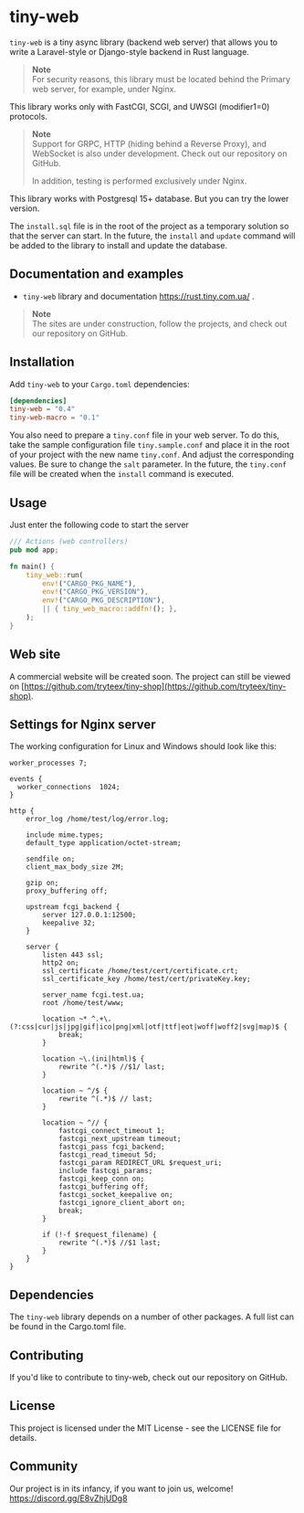 # tiny-web

`tiny-web` is a tiny async library (backend web server) that allows you to write a Laravel-style or Django-style backend in Rust language.

> **Note**  
> For security reasons, this library must be located behind the Primary web server, for example, under Nginx.

This library works only with FastCGI, SCGI, and UWSGI (modifier1=0) protocols.
> **Note**  
> Support for GRPC, HTTP (hiding behind a Reverse Proxy), and WebSocket is also under development. Check out our repository on GitHub.
>
> In addition, testing is performed exclusively under Nginx.

This library works with Postgresql 15+ database. But you can try the lower version.

The `install.sql` file is in the root of the project as a temporary solution so that the server can start. In the future, the `install` and `update` command will be added to the library to install and update the database.

## Documentation and examples

* `tiny-web` library and documentation https://rust.tiny.com.ua/ .

> **Note**  
> The sites are under construction, follow the projects, and check out our repository on GitHub.

## Installation

Add `tiny-web` to your `Cargo.toml` dependencies:

```toml
[dependencies]
tiny-web = "0.4"
tiny-web-macro = "0.1"
```

You also need to prepare a `tiny.conf` file in your web server. To do this, take the sample configuration file `tiny.sample.conf` and place it in the root of your project with the new name `tiny.conf`. And adjust the corresponding values. Be sure to change the `salt` parameter. In the future, the `tiny.conf` file will be created when the `install` command is executed.

## Usage

Just enter the following code to start the server

```rust
/// Actions (web controllers)
pub mod app;

fn main() {
    tiny_web::run(
        env!("CARGO_PKG_NAME"),
        env!("CARGO_PKG_VERSION"),
        env!("CARGO_PKG_DESCRIPTION"),
        || { tiny_web_macro::addfn!(); },
    );
}
```

## Web site

A commercial website will be created soon. The project can still be viewed on [https://github.com/tryteex/tiny-shop](https://github.com/tryteex/tiny-shop).

## Settings for Nginx server

The working configuration for Linux and Windows should look like this:

```nginx
worker_processes 7;

events {
  worker_connections  1024;
}

http {
    error_log /home/test/log/error.log;

    include mime.types;
    default_type application/octet-stream;

    sendfile on;
    client_max_body_size 2M;
    
    gzip on;
    proxy_buffering off;
    
    upstream fcgi_backend {
        server 127.0.0.1:12500;
        keepalive 32;
    }

    server {
        listen 443 ssl;
        http2 on;
        ssl_certificate /home/test/cert/certificate.crt;
        ssl_certificate_key /home/test/cert/privateKey.key;

        server_name fcgi.test.ua;
        root /home/test/www;
          
        location ~* ^.+\.(?:css|cur|js|jpg|gif|ico|png|xml|otf|ttf|eot|woff|woff2|svg|map)$ {
            break;
        }

        location ~\.(ini|html)$ {
            rewrite ^(.*)$ //$1/ last;
        }

        location ~ ^/$ {
            rewrite ^(.*)$ // last;
        }
        
        location ~ ^// {
            fastcgi_connect_timeout 1;
            fastcgi_next_upstream timeout;
            fastcgi_pass fcgi_backend;
            fastcgi_read_timeout 5d;
            fastcgi_param REDIRECT_URL $request_uri;
            include fastcgi_params;
            fastcgi_keep_conn on;
            fastcgi_buffering off;
            fastcgi_socket_keepalive on;
            fastcgi_ignore_client_abort on;
            break;
        }
        
        if (!-f $request_filename) {
            rewrite ^(.*)$ //$1 last;
        }
    }
}
```


## Dependencies

The `tiny-web` library depends on a number of other packages. A full list can be found in the Cargo.toml file.

## Contributing

If you'd like to contribute to tiny-web, check out our repository on GitHub.

## License

This project is licensed under the MIT License - see the LICENSE file for details.

## Community

Our project is in its infancy, if you want to join us, welcome!  
https://discord.gg/E8vZhjUDg8